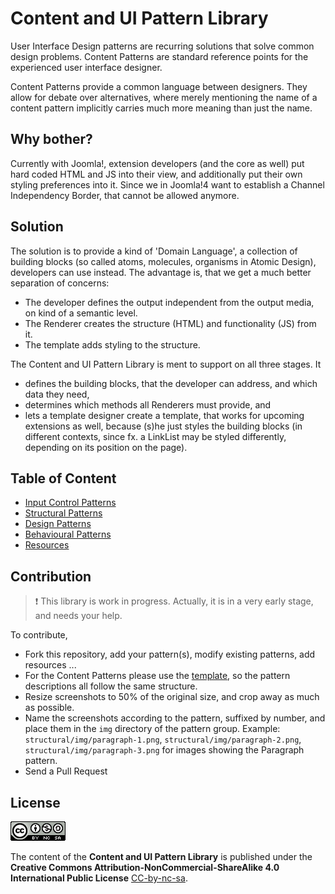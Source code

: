 # Content and UI Pattern Library

User Interface Design patterns are recurring solutions that solve common design problems. 
Content Patterns are standard reference points for the experienced user interface designer.

Content Patterns provide a common language between designers. 
They allow for debate over alternatives, where merely mentioning the name of a 
content pattern implicitly carries much more meaning than just the name.

## Why bother?

Currently with Joomla!, extension developers (and the core as well) put hard coded HTML and JS into their view,
and additionally put their own styling preferences into it.
Since we in Joomla!4 want to establish a Channel Independency Border, that cannot be allowed anymore.

## Solution

The solution is to provide a kind of 'Domain Language', a collection of building blocks
(so called atoms, molecules, organisms in Atomic Design), developers can use instead.
The advantage is, that we get a much better separation of concerns:
 
  - The developer defines the output independent from the output media, on kind of a semantic level.
  - The Renderer creates the structure (HTML) and functionality (JS) from it.
  - The template adds styling to the structure.
  
The Content and UI Pattern Library is ment to support on all three stages.
It

  - defines the building blocks, that the developer can address, and which data they need,
  - determines which methods all Renderers must provide, and
  - lets a template designer create a template, that works for upcoming extensions as well,
    because (s)he just styles the building blocks (in different contexts, since fx. a LinkList may be styled differently, depending on its position on the page).

## Table of Content

- [Input Control Patterns](input-control/input-control.md)
- [Structural Patterns](structural/structural.md)
- [Design Patterns](design/design.md)
- [Behavioural Patterns](behavioural/behavioural.md)
- [Resources](resources.md)

## Contribution

> :exclamation: This library is work in progress. Actually, it is in a very early stage, and needs your help.

To contribute, 

  - Fork this repository, add your pattern(s), modify existing patterns, add resources ...
  - For the Content Patterns please use the [template](template.md), so the pattern descriptions all follow the same structure.
  - Resize screenshots to 50% of the original size, and crop away as much as possible.
  - Name the screenshots according to the pattern, suffixed by number, and place them in the `img` directory of the pattern group.
    Example: `structural/img/paragraph-1.png`, `structural/img/paragraph-2.png`, `structural/img/paragraph-3.png` for images showing the Paragraph pattern. 
  - Send a Pull Request
  
## License

[![Creative Commons License](img/cc-by-nc-sa-88x31.png)](http://creativecommons.org/licenses/by-nc-sa/4.0/)

The content of the **Content and UI Pattern Library** is published under the
**Creative Commons Attribution-NonCommercial-ShareAlike 4.0 International Public License** [CC-by-nc-sa](http://creativecommons.org/licenses/by-nc-sa/4.0/).
